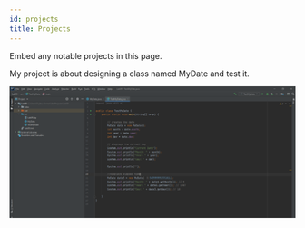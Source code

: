 ```yaml
---
id: projects
title: Projects
---
```


Embed any notable projects in this page.

My project is about designing a class named MyDate and test it.


![Add alternate text for image](./assets/project.PNG)
